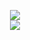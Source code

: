 <p align="center">
  <img src="https://github-readme-stats.vercel.app/api?username=Da-wn&theme=react&show_icons=true" />
<br />
   <img src = "https://github-readme-stats.vercel.app/api/pin/?username=Da-wn&theme=react&repo=github-readme-stats" />
